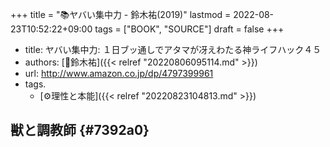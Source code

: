 +++
title = "📚ヤバい集中力 - 鈴木祐(2019)"
lastmod = 2022-08-23T10:52:22+09:00
tags = ["BOOK", "SOURCE"]
draft = false
+++

-   title: ヤバい集中力: １日ブッ通しでアタマが冴えわたる神ライフハック４５
-   authors: [👨鈴木祐]({{< relref "20220806095114.md" >}})
-   url: <http://www.amazon.co.jp/dp/4797399961>
-   tags.
    -   [⚙理性と本能]({{< relref "20220823104813.md" >}})


## 獣と調教師 {#7392a0}
